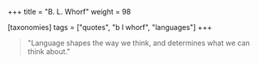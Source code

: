 +++
title = "B. L. Whorf"
weight = 98

[taxonomies]
tags = ["quotes", "b l whorf", "languages"]
+++

> "Language shapes the way we think, and determines what we can think about."

